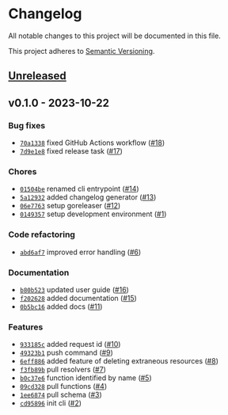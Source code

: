 # Changelog

All notable changes to this project will be documented in this file.

This project adheres to [Semantic Versioning](https://semver.org/spec/v2.0.0.html).

<a name="unreleased"></a>
## [Unreleased]

<a name="v0.1.0"></a>
## v0.1.0 - 2023-10-22

### Bug fixes

- [`70a1338`](https://github.com/Aton-Kish/syncup/commit/70a1338940695f2c9100ab63d40ff71c516c12af) fixed GitHub Actions workflow ([#18](https://github.com/Aton-Kish/syncup/issues/18))
- [`7d9e1e8`](https://github.com/Aton-Kish/syncup/commit/7d9e1e8f71859410e93f2fd02e48529a3186c0d7) fixed release task ([#17](https://github.com/Aton-Kish/syncup/issues/17))

### Chores

- [`01504be`](https://github.com/Aton-Kish/syncup/commit/01504be1f9c1b7bbe0f6abe44e40912c4d04b2cc) renamed cli entrypoint ([#14](https://github.com/Aton-Kish/syncup/issues/14))
- [`5a12932`](https://github.com/Aton-Kish/syncup/commit/5a129320910957c47e3e6780a4bc4c87ce8b8bd0) added changelog generator ([#13](https://github.com/Aton-Kish/syncup/issues/13))
- [`06e7763`](https://github.com/Aton-Kish/syncup/commit/06e77633625f0b8d6a65a8e6a29003fb48105556) setup goreleaser ([#12](https://github.com/Aton-Kish/syncup/issues/12))
- [`0149357`](https://github.com/Aton-Kish/syncup/commit/0149357d1b0c4c61337938f157088c04702c93f7) setup development environment ([#1](https://github.com/Aton-Kish/syncup/issues/1))

### Code refactoring

- [`abd6af7`](https://github.com/Aton-Kish/syncup/commit/abd6af70f4d0e40c817ca6fa0ea42c285391f0b8) improved error handling ([#6](https://github.com/Aton-Kish/syncup/issues/6))

### Documentation

- [`b80b523`](https://github.com/Aton-Kish/syncup/commit/b80b523c049f598a505e9e9d56c667db85bd1866) updated user guide ([#16](https://github.com/Aton-Kish/syncup/issues/16))
- [`f202628`](https://github.com/Aton-Kish/syncup/commit/f2026283320bc21e3c40d5fea870177269d48906) added documentation ([#15](https://github.com/Aton-Kish/syncup/issues/15))
- [`0b5bc16`](https://github.com/Aton-Kish/syncup/commit/0b5bc1617f529456ea2e0973b0a17dac37ca7c00) added docs ([#11](https://github.com/Aton-Kish/syncup/issues/11))

### Features

- [`933185c`](https://github.com/Aton-Kish/syncup/commit/933185c492a4203d42992f42bc06e2f628bac61f) added request id ([#10](https://github.com/Aton-Kish/syncup/issues/10))
- [`49323b1`](https://github.com/Aton-Kish/syncup/commit/49323b12bc20ce0bcd37b4ba9cbff55cb5723418) push command ([#9](https://github.com/Aton-Kish/syncup/issues/9))
- [`6eff886`](https://github.com/Aton-Kish/syncup/commit/6eff8869dfa72727537800f5a56fe47f45e2b6f2) added feature of deleting extraneous resources ([#8](https://github.com/Aton-Kish/syncup/issues/8))
- [`f3fb89b`](https://github.com/Aton-Kish/syncup/commit/f3fb89bb35e6dcd79068e02bc5d81c02199db222) pull resolvers ([#7](https://github.com/Aton-Kish/syncup/issues/7))
- [`b0c37e6`](https://github.com/Aton-Kish/syncup/commit/b0c37e64988bc3bfe0432095becc509b4df2a0f0) function identified by name ([#5](https://github.com/Aton-Kish/syncup/issues/5))
- [`09cd328`](https://github.com/Aton-Kish/syncup/commit/09cd328b602c04caec4e0507ceb34c55dff368d5) pull functions ([#4](https://github.com/Aton-Kish/syncup/issues/4))
- [`1ee6874`](https://github.com/Aton-Kish/syncup/commit/1ee6874c6da5eefb52f353676d964ef7b9f26f4e) pull schema ([#3](https://github.com/Aton-Kish/syncup/issues/3))
- [`cd95896`](https://github.com/Aton-Kish/syncup/commit/cd958963c5b7561647e50f5749651acd4d82e0db) init cli ([#2](https://github.com/Aton-Kish/syncup/issues/2))

[Unreleased]: https://github.com/Aton-Kish/syncup/compare/v0.1.0...HEAD
